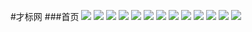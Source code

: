 #才标网 
###首页
![](/assets/1.1-快速办理.jpg)
![](/assets/2-商标服务.jpg)
![](/assets/3-版权服务.jpg)
![](/assets/4-专利服务.jpg)
![](/assets/5-商标交易.jpg)
![](/assets/12.0-购物车页面.jpg)
![](/assets/12.1-支付页面.jpg)
![](/assets/6-设计服务.jpg)
![](/assets/7-才标课堂.jpg)
![](/assets/8-法律服务.jpg)
![](/assets/9.0-商标查询.jpg)
![](/assets/9.1-商标详细.jpg)
![](/assets/10.4我的订单.jpg)


